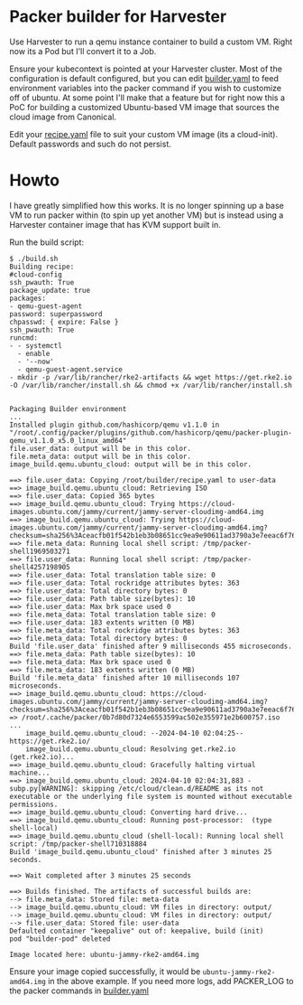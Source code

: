 # Packer builder for Harvester
Use Harvester to run a qemu instance container to build a custom VM. Right now its a Pod but I'll convert it to a Job.

Ensure your kubecontext is pointed at your Harvester cluster. Most of the configuration is default configured, but you can edit [builder.yaml](./builder.yaml) to feed environment variables into the packer command if you wish to customize off of ubuntu. At some point I'll make that a feature but for right now this a PoC for building a customized Ubuntu-based VM image that sources the cloud image from Canonical.

Edit your [recipe.yaml](./recipe.yaml) file to suit your custom VM image (its a cloud-init). Default passwords and such do not persist.


# Howto
I have greatly simplified how this works. It is no longer spinning up a base VM to run packer within (to spin up yet another VM) but is instead using a Harvester container image that has KVM support built in.

Run the build script:

```console
$ ./build.sh
Building recipe:
#cloud-config
ssh_pwauth: True
package_update: true
packages:
- qemu-guest-agent
password: superpassword
chpasswd: { expire: False }
ssh_pwauth: True
runcmd:
- - systemctl
  - enable
  - '--now'
  - qemu-guest-agent.service
- mkdir -p /var/lib/rancher/rke2-artifacts && wget https://get.rke2.io -O /var/lib/rancher/install.sh && chmod +x /var/lib/rancher/install.sh


Packaging Builder environment
...
Installed plugin github.com/hashicorp/qemu v1.1.0 in "/root/.config/packer/plugins/github.com/hashicorp/qemu/packer-plugin-qemu_v1.1.0_x5.0_linux_amd64"
file.user_data: output will be in this color.
file.meta_data: output will be in this color.
image_build.qemu.ubuntu_cloud: output will be in this color.

==> file.user_data: Copying /root/builder/recipe.yaml to user-data
==> image_build.qemu.ubuntu_cloud: Retrieving ISO
==> file.user_data: Copied 365 bytes
==> image_build.qemu.ubuntu_cloud: Trying https://cloud-images.ubuntu.com/jammy/current/jammy-server-cloudimg-amd64.img
==> image_build.qemu.ubuntu_cloud: Trying https://cloud-images.ubuntu.com/jammy/current/jammy-server-cloudimg-amd64.img?checksum=sha256%3Aceacfb01f542b1eb3b08651cc9ea9e90611ad3790a3e7eeac6f76fd553c76fe3
==> file.meta_data: Running local shell script: /tmp/packer-shell1969503271
==> file.user_data: Running local shell script: /tmp/packer-shell4257198905
==> file.user_data: Total translation table size: 0
==> file.user_data: Total rockridge attributes bytes: 363
==> file.user_data: Total directory bytes: 0
==> file.user_data: Path table size(bytes): 10
==> file.user_data: Max brk space used 0
==> file.meta_data: Total translation table size: 0
==> file.user_data: 183 extents written (0 MB)
==> file.meta_data: Total rockridge attributes bytes: 363
==> file.meta_data: Total directory bytes: 0
Build 'file.user_data' finished after 9 milliseconds 455 microseconds.
==> file.meta_data: Path table size(bytes): 10
==> file.meta_data: Max brk space used 0
==> file.meta_data: 183 extents written (0 MB)
Build 'file.meta_data' finished after 10 milliseconds 107 microseconds.
==> image_build.qemu.ubuntu_cloud: https://cloud-images.ubuntu.com/jammy/current/jammy-server-cloudimg-amd64.img?checksum=sha256%3Aceacfb01f542b1eb3b08651cc9ea9e90611ad3790a3e7eeac6f76fd553c76fe3 => /root/.cache/packer/0b7d80d7324e6553599ac502e355971e2b600757.iso
...
    image_build.qemu.ubuntu_cloud: --2024-04-10 02:04:25--  https://get.rke2.io/
    image_build.qemu.ubuntu_cloud: Resolving get.rke2.io (get.rke2.io)...
==> image_build.qemu.ubuntu_cloud: Gracefully halting virtual machine...
==> image_build.qemu.ubuntu_cloud: 2024-04-10 02:04:31,883 - subp.py[WARNING]: skipping /etc/cloud/clean.d/README as its not executable or the underlying file system is mounted without executable permissions.
==> image_build.qemu.ubuntu_cloud: Converting hard drive...
==> image_build.qemu.ubuntu_cloud: Running post-processor:  (type shell-local)
==> image_build.qemu.ubuntu_cloud (shell-local): Running local shell script: /tmp/packer-shell710318884
Build 'image_build.qemu.ubuntu_cloud' finished after 3 minutes 25 seconds.

==> Wait completed after 3 minutes 25 seconds

==> Builds finished. The artifacts of successful builds are:
--> file.meta_data: Stored file: meta-data
--> image_build.qemu.ubuntu_cloud: VM files in directory: output/
--> image_build.qemu.ubuntu_cloud: VM files in directory: output/
--> file.user_data: Stored file: user-data
Defaulted container "keepalive" out of: keepalive, build (init)
pod "builder-pod" deleted

Image located here: ubuntu-jammy-rke2-amd64.img

```

Ensure your image copied successfully, it would be `ubuntu-jammy-rke2-amd64.img` in the above example. If you need more logs, add PACKER_LOG to the packer commands in [builder.yaml](./builder.yaml)
